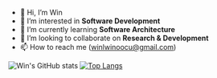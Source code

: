 - 👋 Hi, I’m Win
- 👀 I’m interested in **Software Development**
- 🌱 I’m currently learning **Software Architecture**
- 💞️ I’m looking to collaborate on **Research & Development**
- 📫 How to reach me (winlwinoocu@gmail.com)

![Win's GitHub stats](https://github-readme-stats.vercel.app/api?username=winhc&&show_icons=true&theme=tokyonight&count_private=true)
[![Top Langs](https://github-readme-stats.vercel.app/api/top-langs/?username=winhc&layout=compact&theme=tokyonight)](https://github.com/anuraghazra/github-readme-stats)

<!---
Win-Lwin-Oo/Win-Lwin-Oo is a ✨ special ✨ repository because its `README.md` (this file) appears on your GitHub profile.
You can click the Preview link to take a look at your changes.
--->
